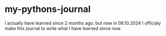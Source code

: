 # my-pythons-journal
I actually have learned since 2 months ago. but now in 08.10.2024 I officialy make this journal to write what I have learned since now.
